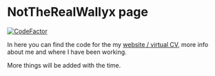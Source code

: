# NotTheRealWallyx page

[![CodeFactor](https://www.codefactor.io/repository/github/nottherealwallyx/notrealwallyx.github.io/badge)](https://www.codefactor.io/repository/github/nottherealwallyx/notrealwallyx.github.io)

In here you can find the code for the my [website / virtual CV](https://wallyx.dev), more info about me and where I have been working.

More things will be added with the time.
